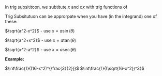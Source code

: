 In trig subsititoon, we subtitute $x$ and $\mathrm{d}x$ with trig functions of 

Trig Subsitutuon can be approrpate when you have (in the integrand) one of these:

$\sqrt{a^2-x^2}$ - use $x=a\sin(\theta)$

$\sqrt{a^2+x^2}$ - use $x=a\tan(\theta)$

$\sqrt{x^2-a^2}$ - use $x=a\sec(\theta)$

**Example:**

$\int\frac{1}{(16-x^2)^{\frac{3}{2}}}$
$\int\frac{1}{(\sqrt{16-x^2})^3}$

